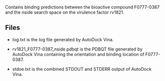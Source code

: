 Contains binding predictions between the bioactive compound F0777-0387 and the nside search space on the virulence factor rv1821.

## Files

- log.txt is the log file generated by AutoDock Vina.

- rv1821_F0777-0387_nside.pdbqt is the PDBQT file generated by AutoDock Vina containing the orientation and binding location of F0777-0387.

- stdoe.txt is the combined STDOUT and STDERR output of AutoDock Vina.

